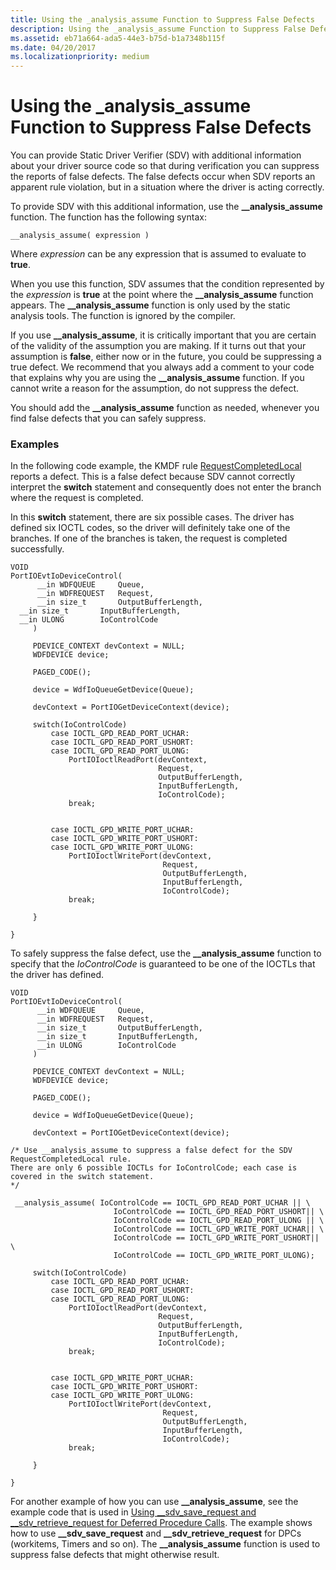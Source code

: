 ```yaml
---
title: Using the _analysis_assume Function to Suppress False Defects
description: Using the _analysis_assume Function to Suppress False Defects
ms.assetid: eb71a664-ada5-44e3-b75d-b1a7348b115f
ms.date: 04/20/2017
ms.localizationpriority: medium
---
```


# Using the \_analysis\_assume Function to Suppress False Defects


You can provide Static Driver Verifier (SDV) with additional information about your driver source code so that during verification you can suppress the reports of false defects. The false defects occur when SDV reports an apparent rule violation, but in a situation where the driver is acting correctly.

To provide SDV with this additional information, use the **\_\_analysis\_assume** function. The function has the following syntax:

```
__analysis_assume( expression ) 
```

Where *expression* can be any expression that is assumed to evaluate to **true**.

When you use this function, SDV assumes that the condition represented by the *expression* is **true** at the point where the **\_\_analysis\_assume** function appears. The **\_\_analysis\_assume** function is only used by the static analysis tools. The function is ignored by the compiler.

If you use **\_\_analysis\_assume**, it is critically important that you are certain of the validity of the assumption you are making. If it turns out that your assumption is **false**, either now or in the future, you could be suppressing a true defect. We recommend that you always add a comment to your code that explains why you are using the **\_\_analysis\_assume** function. If you cannot write a reason for the assumption, do not suppress the defect.

You should add the **\_\_analysis\_assume** function as needed, whenever you find false defects that you can safely suppress.

### <span id="examples"></span><span id="EXAMPLES"></span>Examples

In the following code example, the KMDF rule [RequestCompletedLocal](https://docs.microsoft.com/windows-hardware/drivers/devtest/kmdf-requestcompletedlocal) reports a defect. This is a false defect because SDV cannot correctly interpret the **switch** statement and consequently does not enter the branch where the request is completed.

In this **switch** statement, there are six possible cases. The driver has defined six IOCTL codes, so the driver will definitely take one of the branches. If one of the branches is taken, the request is completed successfully.

```
VOID
PortIOEvtIoDeviceControl(
      __in WDFQUEUE     Queue,
      __in WDFREQUEST   Request,
      __in size_t       OutputBufferLength,
  __in size_t       InputBufferLength,
  __in ULONG        IoControlCode
     )
 
     PDEVICE_CONTEXT devContext = NULL;
     WDFDEVICE device;

     PAGED_CODE();
 
     device = WdfIoQueueGetDevice(Queue);
 
     devContext = PortIOGetDeviceContext(device);
 
     switch(IoControlCode)
         case IOCTL_GPD_READ_PORT_UCHAR:
         case IOCTL_GPD_READ_PORT_USHORT:
         case IOCTL_GPD_READ_PORT_ULONG:
             PortIOIoctlReadPort(devContext,
                                 Request,
                                 OutputBufferLength,
                                 InputBufferLength,
                                 IoControlCode);
             break;

 
         case IOCTL_GPD_WRITE_PORT_UCHAR:
         case IOCTL_GPD_WRITE_PORT_USHORT:
         case IOCTL_GPD_WRITE_PORT_ULONG:    
             PortIOIoctlWritePort(devContext,
                                  Request,
                                  OutputBufferLength,
                                  InputBufferLength,
                                  IoControlCode);
             break;
 
     }
 
}
```

To safely suppress the false defect, use the **\_\_analysis\_assume** function to specify that the *IoControlCode* is guaranteed to be one of the IOCTLs that the driver has defined.

```
VOID
PortIOEvtIoDeviceControl(
      __in WDFQUEUE     Queue,
      __in WDFREQUEST   Request,
      __in size_t       OutputBufferLength,
      __in size_t       InputBufferLength,
      __in ULONG        IoControlCode
     )
 
     PDEVICE_CONTEXT devContext = NULL;
     WDFDEVICE device;

     PAGED_CODE();
 
     device = WdfIoQueueGetDevice(Queue);
 
     devContext = PortIOGetDeviceContext(device);

/* Use __analysis_assume to suppress a false defect for the SDV RequestCompletedLocal rule. 
There are only 6 possible IOCTLs for IoControlCode; each case is covered in the switch statement.
*/

 __analysis_assume( IoControlCode == IOCTL_GPD_READ_PORT_UCHAR || \
                       IoControlCode == IOCTL_GPD_READ_PORT_USHORT|| \
                       IoControlCode == IOCTL_GPD_READ_PORT_ULONG || \
                       IoControlCode == IOCTL_GPD_WRITE_PORT_UCHAR|| \
                       IoControlCode == IOCTL_GPD_WRITE_PORT_USHORT|| \
                       IoControlCode == IOCTL_GPD_WRITE_PORT_ULONG);

     switch(IoControlCode)
         case IOCTL_GPD_READ_PORT_UCHAR:
         case IOCTL_GPD_READ_PORT_USHORT:
         case IOCTL_GPD_READ_PORT_ULONG:
             PortIOIoctlReadPort(devContext,
                                 Request,
                                 OutputBufferLength,
                                 InputBufferLength,
                                 IoControlCode);
             break;

 
         case IOCTL_GPD_WRITE_PORT_UCHAR:
         case IOCTL_GPD_WRITE_PORT_USHORT:
         case IOCTL_GPD_WRITE_PORT_ULONG:    
             PortIOIoctlWritePort(devContext,
                                  Request,
                                  OutputBufferLength,
                                  InputBufferLength,
                                  IoControlCode);
             break;
 
     }
 
}
```

For another example of how you can use **\_\_analysis\_assume**, see the example code that is used in [Using \_\_sdv\_save\_request and \_\_sdv\_retrieve\_request for Deferred Procedure Calls](using---sdv-save-request-and---sdv-retrieve-request-for-deferred-proce.md). The example shows how to use **\_\_sdv\_save\_request** and **\_\_sdv\_retrieve\_request** for DPCs (workitems, Timers and so on). The **\_\_analysis\_assume** function is used to suppress false defects that might otherwise result.

 

 





